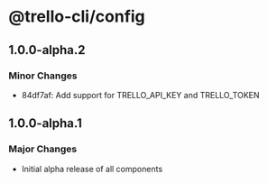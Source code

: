 # @trello-cli/config

## 1.0.0-alpha.2

### Minor Changes

- 84df7af: Add support for TRELLO_API_KEY and TRELLO_TOKEN

## 1.0.0-alpha.1

### Major Changes

- Initial alpha release of all components
